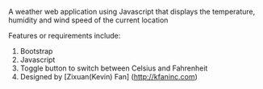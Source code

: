 A weather web application using Javascript that displays the temperature, humidity and wind speed of the current location  

Features or requirements include:  
1. Bootstrap  
2. Javascript  
3. Toggle button to switch between Celsius and Fahrenheit  
4. Designed by [Zixuan(Kevin) Fan] (http://kfaninc.com)


